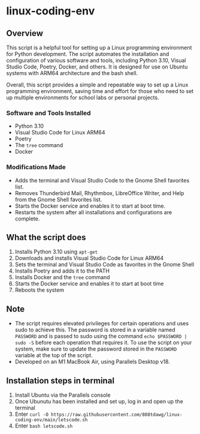 # linux-coding-env

## Overview
This script is a helpful tool for setting up a Linux programming environment for Python development. The script automates the installation and configuration of various software and tools, including Python 3.10, Visual Studio Code, Poetry, Docker, and others. It is designed for use on Ubuntu systems with ARM64 architecture and the bash shell.

Overall, this script provides a simple and repeatable way to set up a Linux programming environment, saving time and effort for those who need to set up multiple environments for school labs or personal projects.

### Software and Tools Installed
- Python 3.10
- Visual Studio Code for Linux ARM64
- Poetry
- The `tree` command
- Docker

### Modifications Made
- Adds the terminal and Visual Studio Code to the Gnome Shell favorites list.
- Removes Thunderbird Mail, Rhythmbox, LibreOffice Writer, and Help from the Gnome Shell favorites list.
- Starts the Docker service and enables it to start at boot time.
- Restarts the system after all installations and configurations are complete.

## What the script does
1. Installs Python 3.10 using `apt-get`
2. Downloads and installs Visual Studio Code for Linux ARM64
3. Sets the terminal and Visual Studio Code as favorites in the Gnome Shell
4. Installs Poetry and adds it to the PATH
5. Installs Docker and the `tree` command
6. Starts the Docker service and enables it to start at boot time
7. Reboots the system

## Note
- The script requires elevated privileges for certain operations and uses sudo to achieve this. The password is stored in a variable named `PASSWORD` and is passed to sudo using the command `echo $PASSWORD | sudo -S` before each operation that requires it. To use the script on your system, make sure to update the password stored in the `PASSWORD` variable at the top of the script.
- Developed on an M1 MacBook Air, using Parallels Desktop v18.

## Installation steps in terminal
1. Install Ubuntu via the Parallels console
2. Once Ubunutu has been installed and set up, log in and open up the terminal
2. Enter `curl -O https://raw.githubusercontent.com/808tdawg/linux-coding-env/main/letscode.sh` 
3. Enter `bash letscode.sh`

